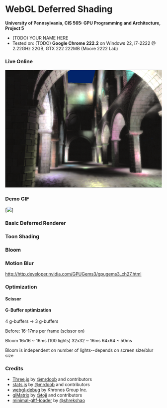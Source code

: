 WebGL Deferred Shading
======================

**University of Pennsylvania, CIS 565: GPU Programming and Architecture, Project 5**

* (TODO) YOUR NAME HERE
* Tested on: (TODO) **Google Chrome 222.2** on
  Windows 22, i7-2222 @ 2.22GHz 22GB, GTX 222 222MB (Moore 2222 Lab)

### Live Online

[![](img/thumb.png)](http://TODO.github.io/Project5B-WebGL-Deferred-Shading)

### Demo GIF

[![](img/demo.gif)]

### Basic Deferred Renderer

### Toon Shading

### Bloom

### Motion Blur
http://http.developer.nvidia.com/GPUGems3/gpugems3_ch27.html

### Optimization

#### Scissor

#### G-Buffer optimization
4 g-buffers -> 3 g-buffers

Before: 16-17ms per frame (scissor on)

Bloom
16x16 ~ 16ms (100 lights)
32x32 ~ 16ms
64x64 ~ 50ms

Bloom is independent on number of lights--depends on screen size/blur size


### Credits

* [Three.js](https://github.com/mrdoob/three.js) by [@mrdoob](https://github.com/mrdoob) and contributors
* [stats.js](https://github.com/mrdoob/stats.js) by [@mrdoob](https://github.com/mrdoob) and contributors
* [webgl-debug](https://github.com/KhronosGroup/WebGLDeveloperTools) by Khronos Group Inc.
* [glMatrix](https://github.com/toji/gl-matrix) by [@toji](https://github.com/toji) and contributors
* [minimal-gltf-loader](https://github.com/shrekshao/minimal-gltf-loader) by [@shrekshao](https://github.com/shrekshao)

